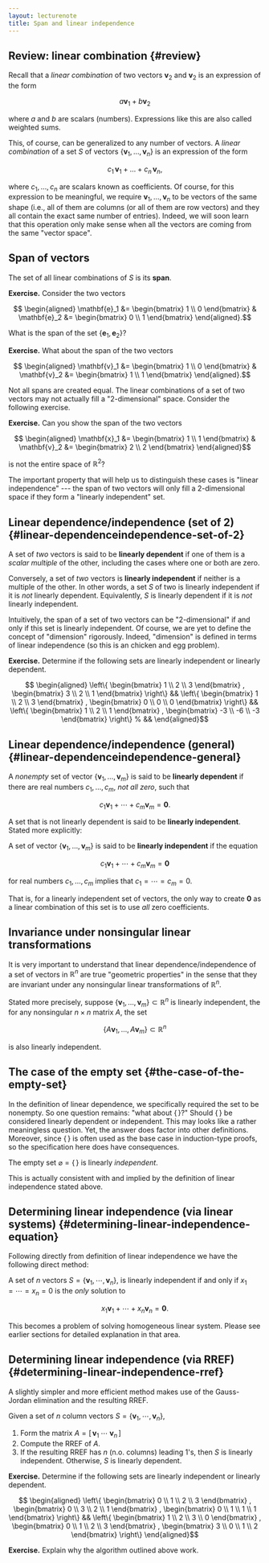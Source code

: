 ```yaml
---
layout: lecturenote
title: Span and linear independence
---
```


## Review: linear combination {#review}

Recall that a *linear combination* of two vectors
$\mathbf{v}_2$ and $\mathbf{v}_2$ is an expression of the form

$$ a \mathbf{v}_1 + b \mathbf{v}_2 $$

where $a$ and $b$ are scalars (numbers).
Expressions like this are also called weighted sums.

This, of course, can be generalized to any number of vectors.
A *linear combination* of a set $S$ of vectors
$\{ \mathbf{v}_1, \dots, \mathbf{v}_n \}$
is an expression of the form

$$c_1 \, \mathbf{v}_1 + \dots + c_n \, \mathbf{v}_n,$$

where $c_1,\dots,c_n$ are scalars known as coefficients.
Of course, for this expression to be meaningful,
we require $\mathbf{v}_1, \ldots, \mathbf{v}_n$
to be vectors of the same shape
(i.e., all of them are columns (or all of them are row vectors)
and they all contain the exact same number of entries).
Indeed, we will soon learn that this operation only make sense
when all the vectors are coming from the same "vector space".

## Span of vectors

The set of all linear combinations of $S$ is its **span**.

**Exercise.**
Consider the two vectors

$$  \begin{aligned}
        \mathbf{e}_1 &=
        \begin{bmatrix}
            1 \\ 0
        \end{bmatrix}
        &
        \mathbf{e}_2 &=
        \begin{bmatrix}
            0 \\ 1
        \end{bmatrix}
    \end{aligned}.$$

What is the span of the set $\{ \mathbf{e}_1, \mathbf{e}_2 \}$?

**Exercise.**
What about the span of the two vectors

$$  \begin{aligned}
        \mathbf{v}_1 &=
        \begin{bmatrix}
            1 \\ 0
        \end{bmatrix}
        &
        \mathbf{v}_2 &=
        \begin{bmatrix}
            1 \\ 1
        \end{bmatrix}
    \end{aligned}.$$

Not all spans are created equal.
The linear combinations of a set of two vectors may not actually fill a
"2-dimensional" space.
Consider the following exercise.

**Exercise.**
Can you show the span of the two vectors

$$  \begin{aligned}
        \mathbf{x}_1 &=
        \begin{bmatrix}
            1 \\ 1
        \end{bmatrix}
        &
        \mathbf{v}_2 &=
        \begin{bmatrix}
            2 \\ 2
        \end{bmatrix}
    \end{aligned}$$

is not the entire space of $\mathbb{R}^2$?

The important property that will help us to distinguish these cases is
"linear independence" --- the span of two vectors will only fill a
2-dimensional space if they form a "linearly independent" set.

## Linear dependence/independence (set of 2) {#linear-dependenceindependence-set-of-2}

A set of *two* vectors is said to be **linearly dependent** if one of
them is a *scalar multiple* of the other, including the cases where one
or both are zero.

Conversely, a set of *two* vectors is **linearly independent** if
neither is a multiple of the other. In other words, a set $S$ of two is
linearly independent if it is *not* linearly dependent. Equivalently,
$S$ is linearly dependent if it is *not* linearly independent.

Intuitively, the span of a set of two vectors can be "2-dimensional" if
and only if this set is linearly independent. Of course, we are yet to
define the concept of "dimension" rigorously. Indeed, "dimension" is
defined in terms of linear independence
(so this is an chicken and egg problem).

**Exercise.**
Determine if the following sets are linearly independent or linearly dependent.

$$  \begin{aligned}
        \left\{
            \begin{bmatrix}
                1 \\ 2 \\ 3
            \end{bmatrix}
            ,
            \begin{bmatrix}
                3 \\ 2 \\ 1
            \end{bmatrix}
        \right\}
        &&
        \left\{
            \begin{bmatrix}
                1 \\ 2 \\ 3
            \end{bmatrix}
            ,
            \begin{bmatrix}
                0 \\ 0 \\ 0
            \end{bmatrix}
        \right\}
        &&
        \left\{
            \begin{bmatrix}
                1 \\ 2 \\ 1
            \end{bmatrix}
            ,
            \begin{bmatrix}
                -3 \\ -6 \\ -3
            \end{bmatrix}
        \right\}
        % &&
    \end{aligned}$$

## Linear dependence/independence (general) {#linear-dependenceindependence-general}

<!-- Algebraically, this is equivalent to the condition that one could select
coefficients, not all zero, so that a linear combination can be the zero
vector. -->

A *nonempty* set of vector $\{ \mathbf{v}_1, \dots, \mathbf{v}_m \}$ is
said to be **linearly dependent** if there are real numbers
$c_1,\dots,c_m$, *not all zero*, such that

$$c_1 \mathbf{v}_1 + \cdots + c_m \mathbf{v}_m = \mathbf{0}.$$

A set that is not linearly dependent is said to be **linearly independent**.
Stated more explicitly:

A set of vector $\{ \mathbf{v}_1, \dots, \mathbf{v}_m \}$
is said to be **linearly independent** if the equation

$$c_1 \mathbf{v}_1 + \cdots + c_m \mathbf{v}_m = \mathbf{0}$$

for real numbers $c_1,\dots,c_m$ implies
that $c_1 = \cdots = c_m = 0$.

That is, for a linearly independent set of vectors, the only way to
create $\mathbf{0}$ as a linear combination of this set is to use *all*
zero coefficients.

## Invariance under nonsingular linear transformations

It is very important to understand that linear dependence/independence
of a set of vectors in $\mathbb{R}^n$ are true "geometric properties"
in the sense that they are invariant
under any nonsingular linear transformations of $\mathbb{R}^n$.

Stated more precisely,
suppose $\{ \mathbf{v}_1, \dots, \mathbf{v}_m \} \subset \mathbb{R}^n$
is linearly independent, the for any nonsingular $n \times n$ matrix $A$,
the set

$$\{ A \mathbf{v}_1, \dots, A \mathbf{v}_m \} \subset \mathbb{R}^n$$

is also linearly independent.

## The case of the empty set {#the-case-of-the-empty-set}

In the definition of linear dependence, we specifically required the set
to be nonempty. So one question remains: "what about $\{ \, \}$?" Should
$\{ \, \}$ be considered linearly dependent or independent. This may
looks like a rather meaningless question. Yet, the answer does factor
into other definitions. Moreover, since $\{ \, \}$ is often used as the
base case in induction-type proofs, so the specification here does have
consequences.

The empty set $\varnothing = \{\,\}$ is linearly *independent*.

This is actually consistent with and implied by the definition of linear
independence stated above.

## Determining linear independence (via linear systems) {#determining-linear-independence-equation}

Following directly from definition of linear independence we have the
following direct method:

A set of $n$ vectors $S = \{ \mathbf{v}_1, \cdots, \mathbf{v}_n \}$, is
linearly independent if and only if $x_1 = \cdots = x_n = 0$ is the
*only* solution to

$$x_1 \mathbf{v}_1 + \cdots + x_n \mathbf{v}_n = \mathbf{0}.$$

This becomes a problem of solving homogeneous linear system.
Please see earlier sections for detailed explanation in that area.

## Determining linear independence (via RREF) {#determining-linear-independence-rref}

A slightly simpler and more efficient method makes use of the
Gauss-Jordan elimination and the resulting RREF.

Given a set of $n$ column vectors
$S = \{ \mathbf{v}_1, \cdots, \mathbf{v}_n \}$,

1. Form the matrix $A = [ \, \mathbf{v}_1 \; \cdots \; \mathbf{v}_n \, ]$
2. Compute the RREF of $A$.
3. If the resulting RREF has $n$ (n.o. columns) leading 1's,
   then $S$ is linearly independent.
   Otherwise, $S$ is linearly dependent.

**Exercise.**
Determine if the following sets are linearly independent or linearly
dependent.

$$  \begin{aligned}
        \left\{
            \begin{bmatrix}
                0 \\ 1 \\ 2 \\ 3
            \end{bmatrix}
            ,
            \begin{bmatrix}
                0 \\ 3 \\ 2 \\ 1
            \end{bmatrix}
            ,
            \begin{bmatrix}
                0 \\ 1 \\ 1 \\ 1
            \end{bmatrix}
        \right\}
        &&
        \left\{
            \begin{bmatrix}
                1 \\ 2 \\ 3 \\ 0
            \end{bmatrix}
            ,
            \begin{bmatrix}
                0 \\ 1 \\ 2 \\ 3
            \end{bmatrix}
            ,
            \begin{bmatrix}
                3 \\ 0 \\ 1 \\ 2
            \end{bmatrix}
        \right\}
    \end{aligned}$$

**Exercise.**
Explain why the algorithm outlined above work.
